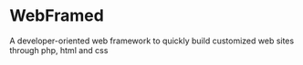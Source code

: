 WebFramed
=========

A developer-oriented web framework to quickly build customized web sites through php, html and css
